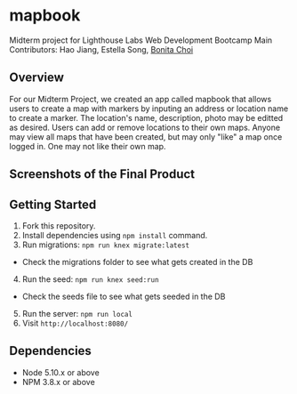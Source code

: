 # mapbook
Midterm project for Lighthouse Labs Web Development Bootcamp
Main Contributors: Hao Jiang, Estella Song, [Bonita Choi](https://github.com/bonitac)

## Overview
For our Midterm Project, we created an app called mapbook that allows users to create a map with markers by inputing an address or location name to create a marker. The location's name, description, photo may be editted as desired. Users can add or remove locations to their own maps. Anyone may view all maps that have been created, but may only "like" a map once logged in. One may not like their own map.

## Screenshots of the Final Product

## Getting Started
1. Fork this repository.
2. Install dependencies using `npm install` command.
3. Run migrations: `npm run knex migrate:latest`
  - Check the migrations folder to see what gets created in the DB
4. Run the seed: `npm run knex seed:run`
  - Check the seeds file to see what gets seeded in the DB
5. Run the server: `npm run local`
6. Visit `http://localhost:8080/`

## Dependencies

- Node 5.10.x or above
- NPM 3.8.x or above
